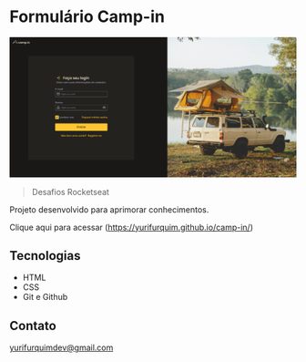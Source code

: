 # Formulário Camp-in

![preview](./.github/preview.png)

> Desafios Rocketseat

Projeto desenvolvido para aprimorar conhecimentos.

Clique aqui para acessar (https://yurifurquim.github.io/camp-in/)


## Tecnologias 

- HTML
- CSS 
- Git e Github

## Contato 

yurifurquimdev@gmail.com